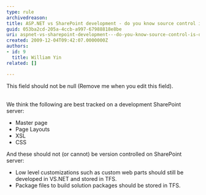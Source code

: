 ```yaml
---
type: rule
archivedreason: 
title: ASP.NET vs SharePoint development - do you know source control is different?
guid: 053ba2cd-205a-4ccb-a997-67988818e8be
uri: aspnet-vs-sharepoint-development---do-you-know-source-control-is-different
created: 2009-12-04T09:42:07.0000000Z
authors:
- id: 9
  title: William Yin
related: []

---
```



This field should not be null (Remove me when you edit this field).
<br><excerpt class='endintro'></excerpt><br>

  <p>We think the following are best tracked on a development SharePoint server&#58; </p>
<ul>
    <li>Master page</li>
    <li>Page Layouts</li>
    <li>XSL</li>
    <li>CSS</li>
</ul>
<p>And these should not (or cannot) be version controlled on SharePoint server&#58; </p>
<ul>
    <li>Low level customizations such as custom web parts should still be developed in VS.NET and stored in TFS.</li>
    <li>Package files to build solution packages should be stored in TFS. </li>
</ul>



